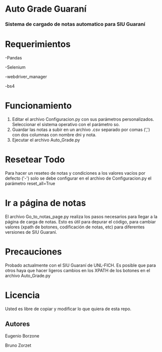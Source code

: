 # Auto Grade Guaraní
### Sistema de cargado de notas automatico para SIU Guaraní



# Requerimientos
-Pandas

-Selenium

-webdriver_manager

-bs4

# Funcionamiento
1) Editar el archivo Configuracion.py con sus parámetros personalizados. Seleccionar el sistema operativo con el parámetro so.
2) Guardar las notas a subir en un archivo .csv separado por comas (',') con dos columnas con nombre dni y nota.
3) Ejecutar el archivo Auto_Grade.py
# Resetear Todo
Para hacer un reseteo de notas y condiciones a los valores vacíos por defecto ('-') solo se debe configurar en el archivo de Configuracion.py el parámetro reset_all=True
# Ir a página de notas
El archivo Go_to_notas_page.py realiza los pasos necesarios para llegar a la página de carga de notas. Esto es útil para depurar el código, para cambiar valores (xpath de botones, codificación de notas, etc) para diferentes versiones de SIU Guaraní. 
# Precauciones
Probado actualmente con el SIU Guaraní de UNL-FICH. Es posible que para otros haya que hacer ligeros cambios en los XPATH de los botones en el archivo Auto_Grade.py
# Licencia
Usted es libre de copiar y modificar lo que quiera de esta repo.

## Autores

Eugenio Borzone

Bruno Zorzet
